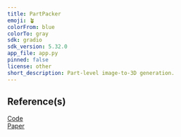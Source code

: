 ```yaml
---
title: PartPacker
emoji: 🪴
colorFrom: blue
colorTo: gray
sdk: gradio
sdk_version: 5.32.0
app_file: app.py
pinned: false
license: other
short_description: Part-level image-to-3D generation.
---
```


## Reference(s)
[Code](https://github.com/NVlabs/PartPacker)  
[Paper](https://arxiv.org/abs/2506.09980)  
